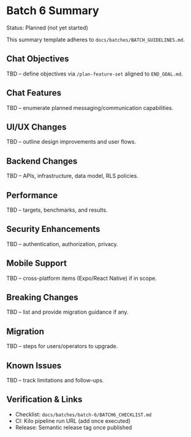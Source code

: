 # Batch 6 Summary

Status: Planned (not yet started)

This summary template adheres to `docs/batches/BATCH_GUIDELINES.md`.

## Chat Objectives
TBD – define objectives via `/plan-feature-set` aligned to `END_GOAL.md`.

## Chat Features
TBD – enumerate planned messaging/communication capabilities.

## UI/UX Changes
TBD – outline design improvements and user flows.

## Backend Changes
TBD – APIs, infrastructure, data model, RLS policies.

## Performance
TBD – targets, benchmarks, and results.

## Security Enhancements
TBD – authentication, authorization, privacy.

## Mobile Support
TBD – cross-platform items (Expo/React Native) if in scope.

## Breaking Changes
TBD – list and provide migration guidance if any.

## Migration
TBD – steps for users/operators to upgrade.

## Known Issues
TBD – track limitations and follow-ups.

## Verification & Links
- Checklist: `docs/batches/batch-6/BATCH6_CHECKLIST.md`
- CI: Kilo pipeline run URL (add once executed)
- Release: Semantic release tag once published
